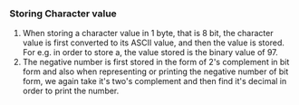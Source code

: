 ### Storing Character value
1. When storing a character value in 1 byte, that is 8 bit, the character value is first converted to its ASCII value, and then the value is stored. For e.g. in order to store a, the value stored is the binary value of 97.
2. The negative number is first stored in the form of 2's complement in bit form and also when representing or printing the negative number of bit form, we again take it's two's complement and then find it's decimal in order to print the number.
